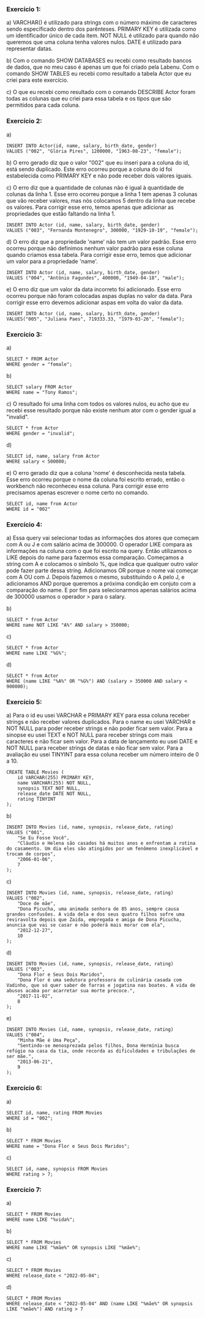 ### Exercício 1:
a) VARCHAR() é utilizado para strings com o número máximo de caracteres sendo específicado dentro dos parênteses.
PRIMARY KEY é utilizada como um identificador único de cada item.
NOT NULL é utilizado para quando não queremos que uma coluna tenha valores nulos.
DATE é utilizado para representar datas.

b) Com o comando SHOW DATABASES eu recebi como resultado bancos de dados, que no meu caso é apenas um que foi criado pela Labenu.
Com o comando SHOW TABLES eu recebi como resultado a tabela Actor que eu criei para este exercício.

c) O que eu recebi como resultado com o comando DESCRIBE Actor foram todas as colunas que eu criei para essa tabela e os tipos que são permitidos para cada coluna.

### Exercício 2:
a)
```
INSERT INTO Actor(id, name, salary, birth_date, gender)
VALUES ("002", "Glória Pires", 1200000, "1963-08-23", "female");
```

b) O erro gerado diz que o valor "002" que eu inseri para a coluna do id, está sendo duplicado. Este erro ocorreu porque a coluna do id foi estabelecida como PRIMARY KEY e não pode receber dois valores iguais.

c) O erro diz que a quantidade de colunas não é igual à quantidade de colunas da linha 1. Esse erro ocorreu porque a linha 1 tem apenas 3 colunas que vão receber valores, mas nós colocamos 5 dentro da linha que recebe os valores. Para corrigir esse erro, temos apenas que adicionar as propriedades que estão faltando na linha 1.

```
INSERT INTO Actor (id, name, salary, birth_date, gender)
VALUES ("003", "Fernanda Montenegro", 300000, "1929-10-19", "female");
```

d) O erro diz que a propriedade 'name' não tem um valor padrão. Esse erro ocorreu porque não definimos nenhum valor padrão para esse coluna quando criamos essa tabela. Para corrigir esse erro, temos que adicionar um valor para a propriedade 'name'.

```
INSERT INTO Actor (id, name, salary, birth_date, gender)
VALUES ("004", "Antônio Fagundes", 400000, "1949-04-18", "male");
```

e) O erro diz que um valor da data incorreto foi adicionado. Esse erro ocorreu porque não foram colocadas aspas duplas no valor da data. Para corrigir esse erro devemos adicionar aspas em volta do valor da data.

```
INSERT INTO Actor (id, name, salary, birth_date, gender)
VALUES("005", "Juliana Paes", 719333.33, "1979-03-26", "female");
```

### Exercício 3:
a)
```
SELECT * FROM Actor
WHERE gender = "female";
```

b)
```
SELECT salary FROM Actor
WHERE name = "Tony Ramos";
```

c) O resultado foi uma linha com todos os valores nulos, eu acho que eu recebi esse resultado porque não existe nenhum ator com o gender igual a "invalid".

```
SELECT * from Actor
WHERE gender = "invalid";
```

d)
```
SELECT id, name, salary from Actor
WHERE salary < 500000;
```

e) O erro gerado diz que a coluna 'nome' é desconhecida nesta tabela. Esse erro ocorreu porque o nome da coluna foi escrito errado, então o workbench não reconheceu essa coluna. Para corrigir esse erro precisamos apenas escrever o nome certo no comando.

```
SELECT id, name from Actor 
WHERE id = "002"
```

### Exercício 4:
a) Essa query vai selecionar todas as informações dos atores que começam com A ou J e com salário acima de 300000. O operador LIKE compara as informações na coluna com o que foi escrito na query. Então utilizamos o LIKE depois do name para fazermos essa comparação. Começamos a string com A e colocamos o símbolo %, que indica que qualquer outro valor pode fazer parte dessa string. Adicionamos OR porque o nome vai começar com A OU com J. Depois fazemos o mesmo, substituindo o A pelo J, e adicionamos AND porque queremos a próxima condição em conjuto com a comparação do name. E por fim para selecionarmos apenas salários acima de 300000 usamos o operador > para o salary.

b)
```
SELECT * from Actor
WHERE name NOT LIKE "A%" AND salary > 350000;
```

c)
```
SELECT * from Actor
WHERE name LIKE "%G%";
```

d)
```
SELECT * from Actor
WHERE (name LIKE "%A%" OR "%G%") AND (salary > 350000 AND salary < 900000);
```

### Exercício 5:
a) Para o id eu usei VARCHAR e PRIMARY KEY para essa coluna receber strings e não receber valores duplicados.
Para o name eu usei VARCHAR e NOT NULL para poder receber strings e não poder ficar sem valor.
Para a sinopse eu usei TEXT e NOT NULL para receber strings com mais caracteres e não ficar sem valor.
Para a data de lançamento eu usei DATE e NOT NULL para receber strings de datas e não ficar sem valor.
Para a avaliação eu usei TINYINT para essa coluna receber um número inteiro de 0 a 10.

```
CREATE TABLE Movies (
	id VARCHAR(255) PRIMARY KEY,
    name VARCHAR(255) NOT NULL,
    synopsis TEXT NOT NULL,
    release_date DATE NOT NULL,
    rating TINYINT
);
```

b)
```
INSERT INTO Movies (id, name, synopsis, release_date, rating)
VALUES ("001", 
	"Se Eu Fosse Você", 
	"Cláudio e Helena são casados há muitos anos e enfrentam a rotina do casamento. Um dia eles são atingidos por um fenômeno inexplicável e trocam de corpos",
	"2006-01-06",
	7
);
```

c)
```
INSERT INTO Movies (id, name, synopsis, release_date, rating)
VALUES ("002", 
	"Doce de mãe",
	"Dona Picucha, uma animada senhora de 85 anos, sempre causa grandes confusões. A vida dela e dos seus quatro filhos sofre uma reviravolta depois que Zaida, empregada e amiga de Dona Picucha, anuncia que vai se casar e não poderá mais morar com ela",
    "2012-12-27",
    10
);
```

d)
```
INSERT INTO Movies (id, name, synopsis, release_date, rating)
VALUES ("003",
	"Dona Flor e Seus Dois Maridos",
    "Dona Flor é uma sedutora professora de culinária casada com Vadinho, que só quer saber de farras e jogatina nas boates. A vida de abusos acaba por acarretar sua morte precoce.",
    "2017-11-02",
    8
);
```

e)
```
INSERT INTO Movies (id, name, synopsis, release_date, rating)
VALUES ("004",
	"Minha Mãe é Uma Peça",
    "Sentindo-se menosprezada pelos filhos, Dona Hermínia busca refúgio na casa da tia, onde recorda as dificuldades e tribulações de ser mãe.",
    "2013-06-21",
    9
);
```


### Exercício 6:
a)
```
SELECT id, name, rating FROM Movies
WHERE id = "002";
```

b)
```
SELECT * FROM Movies
WHERE name = "Dona Flor e Seus Dois Maridos";
```

c)
```
SELECT id, name, synopsis FROM Movies
WHERE rating > 7;
```

### Exercício 7:
a)
```
SELECT * FROM Movies
WHERE name LIKE "%vida%";
```

b)
```
SELECT * FROM Movies
WHERE name LIKE "%mãe%" OR synopsis LIKE "%mãe%";
```

c)
```
SELECT * FROM Movies
WHERE release_date < "2022-05-04";
```

d)
```
SELECT * FROM Movies
WHERE release_date < "2022-05-04" AND (name LIKE "%mãe%" OR synopsis LIKE "%mãe%") AND rating > 7
```